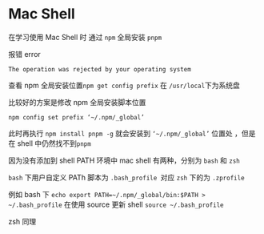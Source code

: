 # Mac Shell

在学习使用 Mac Shell 时 通过 `npm` 全局安装 `pnpm`

报错 error

`The operation was rejected by your operating system`

查看 npm 全局安装位置`npm get config prefix` 在 `/usr/local`下为系统盘

比较好的方案是修改 npm 全局安装脚本位置

`npm config set prefix ‘~/.npm/_global’`

此时再执行 `npm install pnpm -g` 就会安装到 `‘~/.npm/_global’` 位置处 ，但是在 shell 中仍然找不到`pnpm`

因为没有添加到 shell PATH 环境中 mac shell 有两种，分别为 `bash` 和 `zsh`

`bash` 下用户自定义 PATh 脚本为 `.bash_profile `对应 `zsh` 下的为 `.zprofile`

例如 bash 下 `echo export PATH=~/.npm/_global/bin:$PATH > ~/.bash_profile` 在使用 source 更新 shell `source ~/.bash_profile`

zsh 同理
